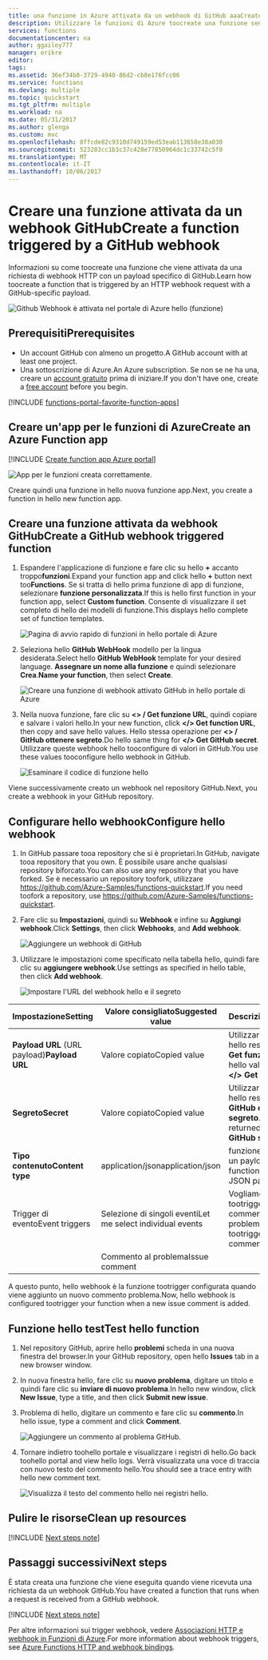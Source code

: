 ```yaml
---
title: una funzione in Azure attivata da un webhook di GitHub aaaCreate | Documenti Microsoft
description: Utilizzare le funzioni di Azure toocreate una funzione senza che viene richiamata da un webhook di GitHub.
services: functions
documentationcenter: na
author: ggailey777
manager: erikre
editor: 
tags: 
ms.assetid: 36ef34b8-3729-4940-86d2-cb8e176fcc06
ms.service: functions
ms.devlang: multiple
ms.topic: quickstart
ms.tgt_pltfrm: multiple
ms.workload: na
ms.date: 05/31/2017
ms.author: glenga
ms.custom: mvc
ms.openlocfilehash: 8ffcde82c9310d749159ed53eab113658e38a030
ms.sourcegitcommit: 523283cc1b3c37c428e77850964dc1c33742c5f0
ms.translationtype: MT
ms.contentlocale: it-IT
ms.lasthandoff: 10/06/2017
---
```

# <a name="create-a-function-triggered-by-a-github-webhook"></a><span data-ttu-id="d4d8f-103">Creare una funzione attivata da un webhook GitHub</span><span class="sxs-lookup"><span data-stu-id="d4d8f-103">Create a function triggered by a GitHub webhook</span></span>

<span data-ttu-id="d4d8f-104">Informazioni su come toocreate una funzione che viene attivata da una richiesta di webhook HTTP con un payload specifico di GitHub.</span><span class="sxs-lookup"><span data-stu-id="d4d8f-104">Learn how toocreate a function that is triggered by an HTTP webhook request with a GitHub-specific payload.</span></span>

![Github Webhook è attivata nel portale di Azure hello (funzione)](./media/functions-create-github-webhook-triggered-function/function-app-in-portal-editor.png)

## <a name="prerequisites"></a><span data-ttu-id="d4d8f-106">Prerequisiti</span><span class="sxs-lookup"><span data-stu-id="d4d8f-106">Prerequisites</span></span>

+ <span data-ttu-id="d4d8f-107">Un account GitHub con almeno un progetto.</span><span class="sxs-lookup"><span data-stu-id="d4d8f-107">A GitHub account with at least one project.</span></span>
+ <span data-ttu-id="d4d8f-108">Una sottoscrizione di Azure.</span><span class="sxs-lookup"><span data-stu-id="d4d8f-108">An Azure subscription.</span></span> <span data-ttu-id="d4d8f-109">Se non se ne ha una, creare un [account gratuito](https://azure.microsoft.com/free/?WT.mc_id=A261C142F) prima di iniziare.</span><span class="sxs-lookup"><span data-stu-id="d4d8f-109">If you don't have one, create a [free account](https://azure.microsoft.com/free/?WT.mc_id=A261C142F) before you begin.</span></span>

[!INCLUDE [functions-portal-favorite-function-apps](../../includes/functions-portal-favorite-function-apps.md)]

## <a name="create-an-azure-function-app"></a><span data-ttu-id="d4d8f-110">Creare un'app per le funzioni di Azure</span><span class="sxs-lookup"><span data-stu-id="d4d8f-110">Create an Azure Function app</span></span>

[!INCLUDE [Create function app Azure portal](../../includes/functions-create-function-app-portal.md)]

![App per le funzioni creata correttamente.](./media/functions-create-first-azure-function/function-app-create-success.png)

<span data-ttu-id="d4d8f-112">Creare quindi una funzione in hello nuova funzione app.</span><span class="sxs-lookup"><span data-stu-id="d4d8f-112">Next, you create a function in hello new function app.</span></span>

<a name="create-function"></a>

## <a name="create-a-github-webhook-triggered-function"></a><span data-ttu-id="d4d8f-113">Creare una funzione attivata da webhook GitHub</span><span class="sxs-lookup"><span data-stu-id="d4d8f-113">Create a GitHub webhook triggered function</span></span>

1. <span data-ttu-id="d4d8f-114">Espandere l'applicazione di funzione e fare clic su hello  **+**  accanto troppo**funzioni**.</span><span class="sxs-lookup"><span data-stu-id="d4d8f-114">Expand your function app and click hello **+** button next too**Functions**.</span></span> <span data-ttu-id="d4d8f-115">Se si tratta di hello prima funzione di app di funzione, selezionare **funzione personalizzata**.</span><span class="sxs-lookup"><span data-stu-id="d4d8f-115">If this is hello first function in your function app, select **Custom function**.</span></span> <span data-ttu-id="d4d8f-116">Consente di visualizzare il set completo di hello dei modelli di funzione.</span><span class="sxs-lookup"><span data-stu-id="d4d8f-116">This displays hello complete set of function templates.</span></span>

    ![Pagina di avvio rapido di funzioni in hello portale di Azure](./media/functions-create-github-webhook-triggered-function/add-first-function.png)

2. <span data-ttu-id="d4d8f-118">Seleziona hello **GitHub WebHook** modello per la lingua desiderata.</span><span class="sxs-lookup"><span data-stu-id="d4d8f-118">Select hello **GitHub WebHook** template for your desired language.</span></span> <span data-ttu-id="d4d8f-119">**Assegnare un nome alla funzione** e quindi selezionare **Crea**.</span><span class="sxs-lookup"><span data-stu-id="d4d8f-119">**Name your function**, then select **Create**.</span></span>

     ![Creare una funzione di webhook attivato GitHub in hello portale di Azure](./media/functions-create-github-webhook-triggered-function/functions-create-github-webhook-trigger.png) 

3. <span data-ttu-id="d4d8f-121">Nella nuova funzione, fare clic su **<> / Get funzione URL**, quindi copiare e salvare i valori hello.</span><span class="sxs-lookup"><span data-stu-id="d4d8f-121">In your new function, click **</> Get function URL**, then copy and save hello values.</span></span> <span data-ttu-id="d4d8f-122">Hello stessa operazione per **<> / GitHub ottenere segreto**.</span><span class="sxs-lookup"><span data-stu-id="d4d8f-122">Do hello same thing for **</> Get GitHub secret**.</span></span> <span data-ttu-id="d4d8f-123">Utilizzare queste webhook hello tooconfigure di valori in GitHub.</span><span class="sxs-lookup"><span data-stu-id="d4d8f-123">You use these values tooconfigure hello webhook in GitHub.</span></span>

    ![Esaminare il codice di funzione hello](./media/functions-create-github-webhook-triggered-function/functions-copy-function-url-github-secret.png)

<span data-ttu-id="d4d8f-125">Viene successivamente creato un webhook nel repository GitHub.</span><span class="sxs-lookup"><span data-stu-id="d4d8f-125">Next, you create a webhook in your GitHub repository.</span></span>

## <a name="configure-hello-webhook"></a><span data-ttu-id="d4d8f-126">Configurare hello webhook</span><span class="sxs-lookup"><span data-stu-id="d4d8f-126">Configure hello webhook</span></span>

1. <span data-ttu-id="d4d8f-127">In GitHub passare tooa repository che si è proprietari.</span><span class="sxs-lookup"><span data-stu-id="d4d8f-127">In GitHub, navigate tooa repository that you own.</span></span> <span data-ttu-id="d4d8f-128">È possibile usare anche qualsiasi repository biforcato.</span><span class="sxs-lookup"><span data-stu-id="d4d8f-128">You can also use any repository that you have forked.</span></span> <span data-ttu-id="d4d8f-129">Se è necessario un repository toofork, utilizzare <https://github.com/Azure-Samples/functions-quickstart>.</span><span class="sxs-lookup"><span data-stu-id="d4d8f-129">If you need toofork a repository, use <https://github.com/Azure-Samples/functions-quickstart>.</span></span>

1. <span data-ttu-id="d4d8f-130">Fare clic su **Impostazioni**, quindi su **Webhook** e infine su **Aggiungi webhook**.</span><span class="sxs-lookup"><span data-stu-id="d4d8f-130">Click **Settings**, then click **Webhooks**, and  **Add webhook**.</span></span>

    ![Aggiungere un webhook di GitHub](./media/functions-create-github-webhook-triggered-function/functions-create-new-github-webhook-2.png)

1. <span data-ttu-id="d4d8f-132">Utilizzare le impostazioni come specificato nella tabella hello, quindi fare clic su **aggiungere webhook**.</span><span class="sxs-lookup"><span data-stu-id="d4d8f-132">Use settings as specified in hello table, then click **Add webhook**.</span></span>

    ![Impostare l'URL del webhook hello e il segreto](./media/functions-create-github-webhook-triggered-function/functions-create-new-github-webhook-3.png)

| <span data-ttu-id="d4d8f-134">Impostazione</span><span class="sxs-lookup"><span data-stu-id="d4d8f-134">Setting</span></span> | <span data-ttu-id="d4d8f-135">Valore consigliato</span><span class="sxs-lookup"><span data-stu-id="d4d8f-135">Suggested value</span></span> | <span data-ttu-id="d4d8f-136">Descrizione</span><span class="sxs-lookup"><span data-stu-id="d4d8f-136">Description</span></span> |
|---|---|---|
| <span data-ttu-id="d4d8f-137">**Payload URL** (URL payload)</span><span class="sxs-lookup"><span data-stu-id="d4d8f-137">**Payload URL**</span></span> | <span data-ttu-id="d4d8f-138">Valore copiato</span><span class="sxs-lookup"><span data-stu-id="d4d8f-138">Copied value</span></span> | <span data-ttu-id="d4d8f-139">Utilizzare il valore di hello restituito da **<> / Get funzione URL**.</span><span class="sxs-lookup"><span data-stu-id="d4d8f-139">Use hello value returned by  **</> Get function URL**.</span></span> |
| <span data-ttu-id="d4d8f-140">**Segreto**</span><span class="sxs-lookup"><span data-stu-id="d4d8f-140">**Secret**</span></span>   | <span data-ttu-id="d4d8f-141">Valore copiato</span><span class="sxs-lookup"><span data-stu-id="d4d8f-141">Copied value</span></span> | <span data-ttu-id="d4d8f-142">Utilizzare il valore di hello restituito da **<> / GitHub ottenere segreto**.</span><span class="sxs-lookup"><span data-stu-id="d4d8f-142">Use hello value returned by  **</> Get GitHub secret**.</span></span> |
| <span data-ttu-id="d4d8f-143">**Tipo contenuto**</span><span class="sxs-lookup"><span data-stu-id="d4d8f-143">**Content type**</span></span> | <span data-ttu-id="d4d8f-144">application/json</span><span class="sxs-lookup"><span data-stu-id="d4d8f-144">application/json</span></span> | <span data-ttu-id="d4d8f-145">funzione Hello prevede un payload JSON.</span><span class="sxs-lookup"><span data-stu-id="d4d8f-145">hello function expects a JSON payload.</span></span> |
| <span data-ttu-id="d4d8f-146">Trigger di evento</span><span class="sxs-lookup"><span data-stu-id="d4d8f-146">Event triggers</span></span> | <span data-ttu-id="d4d8f-147">Selezione di singoli eventi</span><span class="sxs-lookup"><span data-stu-id="d4d8f-147">Let me select individual events</span></span> | <span data-ttu-id="d4d8f-148">Vogliamo solo tootrigger sugli eventi di commento problema.</span><span class="sxs-lookup"><span data-stu-id="d4d8f-148">We only want tootrigger on issue comment events.</span></span>  |
| | <span data-ttu-id="d4d8f-149">Commento al problema</span><span class="sxs-lookup"><span data-stu-id="d4d8f-149">Issue comment</span></span> |  |

<span data-ttu-id="d4d8f-150">A questo punto, hello webhook è la funzione tootrigger configurata quando viene aggiunto un nuovo commento problema.</span><span class="sxs-lookup"><span data-stu-id="d4d8f-150">Now, hello webhook is configured tootrigger your function when a new issue comment is added.</span></span>

## <a name="test-hello-function"></a><span data-ttu-id="d4d8f-151">Funzione hello test</span><span class="sxs-lookup"><span data-stu-id="d4d8f-151">Test hello function</span></span>

1. <span data-ttu-id="d4d8f-152">Nel repository GitHub, aprire hello **problemi** scheda in una nuova finestra del browser.</span><span class="sxs-lookup"><span data-stu-id="d4d8f-152">In your GitHub repository, open hello **Issues** tab in a new browser window.</span></span>

1. <span data-ttu-id="d4d8f-153">In nuova finestra hello, fare clic su **nuovo problema**, digitare un titolo e quindi fare clic su **inviare di nuovo problema**.</span><span class="sxs-lookup"><span data-stu-id="d4d8f-153">In hello new window, click **New Issue**, type a title, and then click **Submit new issue**.</span></span>

1. <span data-ttu-id="d4d8f-154">Problema di hello, digitare un commento e fare clic su **commento**.</span><span class="sxs-lookup"><span data-stu-id="d4d8f-154">In hello issue, type a comment and click **Comment**.</span></span>

    ![Aggiungere un commento al problema GitHub.](./media/functions-create-github-webhook-triggered-function/functions-github-webhook-add-comment.png)

1. <span data-ttu-id="d4d8f-156">Tornare indietro toohello portale e visualizzare i registri di hello.</span><span class="sxs-lookup"><span data-stu-id="d4d8f-156">Go back toohello portal and view hello logs.</span></span> <span data-ttu-id="d4d8f-157">Verrà visualizzata una voce di traccia con nuovo testo del commento hello.</span><span class="sxs-lookup"><span data-stu-id="d4d8f-157">You should see a trace entry with hello new comment text.</span></span>

     ![Visualizza il testo del commento hello nei registri hello.](./media/functions-create-github-webhook-triggered-function/function-app-view-logs.png)

## <a name="clean-up-resources"></a><span data-ttu-id="d4d8f-159">Pulire le risorse</span><span class="sxs-lookup"><span data-stu-id="d4d8f-159">Clean up resources</span></span>

[!INCLUDE [Next steps note](../../includes/functions-quickstart-cleanup.md)]

## <a name="next-steps"></a><span data-ttu-id="d4d8f-160">Passaggi successivi</span><span class="sxs-lookup"><span data-stu-id="d4d8f-160">Next steps</span></span>

<span data-ttu-id="d4d8f-161">È stata creata una funzione che viene eseguita quando viene ricevuta una richiesta da un webhook GitHub.</span><span class="sxs-lookup"><span data-stu-id="d4d8f-161">You have created a function that runs when a request is received from a GitHub webhook.</span></span>

[!INCLUDE [Next steps note](../../includes/functions-quickstart-next-steps.md)]

<span data-ttu-id="d4d8f-162">Per altre informazioni sui trigger webhook, vedere [Associazioni HTTP e webhook in Funzioni di Azure](functions-bindings-http-webhook.md).</span><span class="sxs-lookup"><span data-stu-id="d4d8f-162">For more information about webhook triggers, see [Azure Functions HTTP and webhook bindings](functions-bindings-http-webhook.md).</span></span>
